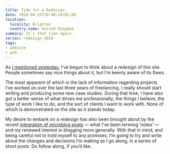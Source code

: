 ```yaml
---
title: Time for a Redesign
date: 2018-04-25T20:40:24+01:00
location:
  locality: Brighton
  country-name: United Kingdom
summary: It’s that time again.
series: redesign_2018
tags:
- website
- web
---
```

As [I mentioned yesterday][1], I’ve begun to think about a redesign of this site. People sometimes say nice things about it, but I’m keenly aware of its flaws.

The most apparent of which is the lack of information regarding projects I’ve worked on over the last three years of freelancing. I really should start writing and producing some new case studies. During that time, I have also got a better sense of what drives me professionally; the things I believe, the type of work I like to do, and the sort of clients I want to work with. None of which is demonstrated on the site as it stands today.

My desire to embark on a redesign has also been brought about by the recent [integration of microblog posts][2] — what I’ve been terming ‘notes’ — and my renewed interest in blogging more generally. With that in mind, and being careful not to hold myself to any promises, I’m going to try and write about the changes and decisions I’m making as I go along, in a series of short posts. Do follow along, if you’d like.

[1]: /notes/1524606116
[2]: /2018/01/microblogging
